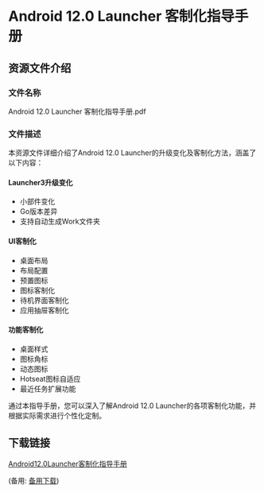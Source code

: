# Android 12.0 Launcher 客制化指导手册

## 资源文件介绍

### 文件名称
Android 12.0 Launcher 客制化指导手册.pdf

### 文件描述
本资源文件详细介绍了Android 12.0 Launcher的升级变化及客制化方法，涵盖了以下内容：

#### Launcher3升级变化
- 小部件变化
- Go版本差异
- 支持自动生成Work文件夹

#### UI客制化
- 桌面布局
- 布局配置
- 预置图标
- 图标客制化
- 待机界面客制化
- 应用抽屉客制化

#### 功能客制化
- 桌面样式
- 图标角标
- 动态图标
- Hotseat图标自适应
- 最近任务扩展功能

通过本指导手册，您可以深入了解Android 12.0 Launcher的各项客制化功能，并根据实际需求进行个性化定制。

## 下载链接
[Android12.0Launcher客制化指导手册](https://pan.quark.cn/s/135a4aaabb3a) 

(备用: [备用下载](https://pan.baidu.com/s/1vcqYpbBfLQ5eQhKizRIMDg?pwd=1234))
